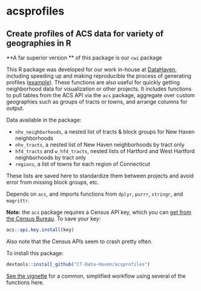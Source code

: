 acsprofiles
================

Create profiles of ACS data for variety of geographies in R
-----------------------------------------------------------

**A far superior version ** of this package is our `cwi` package 

This R package was developed for our work in-house at [DataHaven](http://www.ctdatahaven.org/), including speeding up and making reproducible the process of generating profiles ([example](https://github.com/CT-Data-Haven/WebsiteIndicators/blob/master/NeighborhoodProfiles/2015_5Y_NH_neighborhood_Git.csv)). These functions are also useful for quickly getting neighborhood data for visualization or other projects. It includes functions to pull tables from the ACS API via the `acs` package, aggregate over custom geographies such as groups of tracts or towns, and arrange columns for output.

Data available in the package:

-   `nhv_neighborhoods`, a nested list of tracts & block groups for New Haven neighborhoods
-   `nhv_tracts`, a nested list of New Haven neighborhoods by tract only
-   `hfd_tracts` and `w_hfd_tracts`, nested lists of Hartford and West Hartford neighborhoods by tract only
-   `regions`, a list of towns for each region of Connecticut

These lists are saved here to standardize them between projects and avoid error from missing block groups, etc.

Depends on `acs`, and imports functions from `dplyr`, `purrr`, `stringr`, and `magrittr`.

**Note:** the `acs` package requires a Census API key, which you can [get from the Census Bureau](http://api.census.gov/data/key_signup.html). To save your key:

``` r
acs::api.key.install(key)
```

Also note that the Census APIs seem to crash pretty often.

To install this package:

``` r
devtools::install_github("CT-Data-Haven/acsprofiles")
```

[See the vignette](https://github.com/CT-Data-Haven/acsprofiles/blob/master/simple_profile_gh.md) for a common, simplified workflow using several of the functions here.
